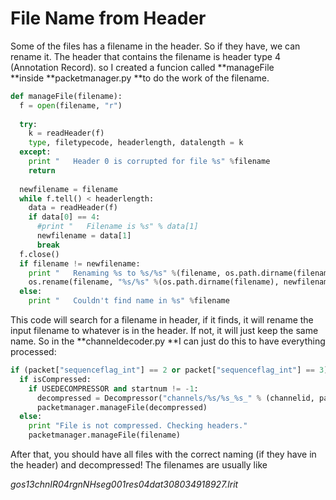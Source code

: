 # File Name from Header

Some of the files has a filename in the header. So if they have, we can rename it. The header that contains the filename is header type 4 \(Annotation Record\). so I created a funcion called **manageFile **inside **packetmanager.py **to do the work of the filename.

```py
def manageFile(filename):
  f = open(filename, "r")
 
  try:
    k = readHeader(f)
    type, filetypecode, headerlength, datalength = k
  except:
    print "   Header 0 is corrupted for file %s" %filename
    return
 
  newfilename = filename
  while f.tell() < headerlength:
    data = readHeader(f)
    if data[0] == 4:
      #print "   Filename is %s" % data[1]
      newfilename = data[1]
      break
  f.close()
  if filename != newfilename:
    print "   Renaming %s to %s/%s" %(filename, os.path.dirname(filename), newfilename)
    os.rename(filename, "%s/%s" %(os.path.dirname(filename), newfilename))
  else:
    print "   Couldn't find name in %s" %filename
```

This code will search for a filename in header, if it finds, it will rename the input filename to whatever is in the header. If not, it will just keep the same name. So in the **channeldecoder.py **I can just do this to have everything processed:

```py
if (packet["sequenceflag_int"] == 2 or packet["sequenceflag_int"] == 3):
  if isCompressed:
    if USEDECOMPRESSOR and startnum != -1:
      decompressed = Decompressor("channels/%s/%s_%s_" % (channelid, packet["apid"], packet["version"]), pixels, startnum, endnum)
      packetmanager.manageFile(decompressed)
  else:
    print "File is not compressed. Checking headers."
    packetmanager.manageFile(filename)
```

After that, you should have all files with the correct naming \(if they have in the header\) and decompressed! The filenames are usually like 

_gos13chnIR04rgnNHseg001res04dat308034918927.lrit_

